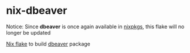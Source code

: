 # nix-dbeaver

Notice: Since **dbeaver** is once again available in [nixpkgs](https://search.nixos.org/packages?channel=unstable&show=dbeaver-bin), this flake will no longer be updated

[Nix flake](https://nixos.wiki/wiki/Flakes) to build [dbeaver](https://dbeaver.io) package
